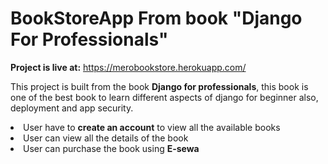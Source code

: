 # BookStoreApp From book "Django For Professionals"
<b>Project is live at:</b> https://merobookstore.herokuapp.com/
<p> This project is built from the book <b>Django for professionals</b>, this book is one of the best book to learn different aspects of django for beginner also, deployment and app security.</p>
<li>User have to <b>create an account</b> to view all the available books</li>
<li>User can view all the details of the book</li>
<li>User can purchase the book using <b>E-sewa</b></li>
